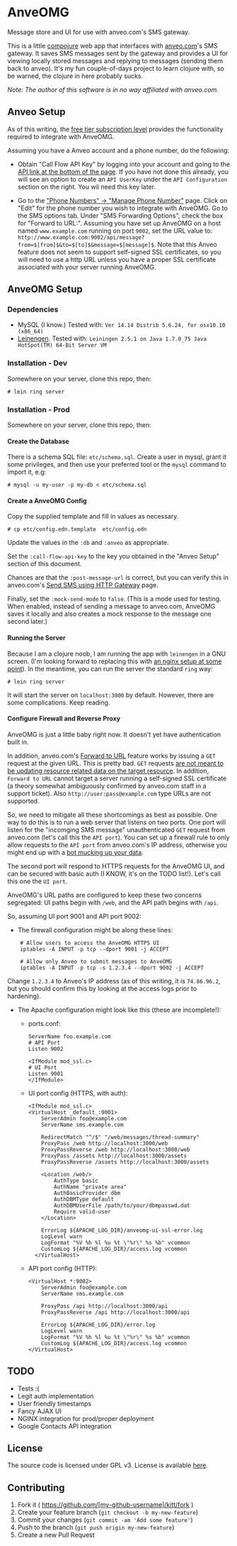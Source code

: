 # AnveOMG

Message store and UI for use with anveo.com's SMS gateway.

This is a little [compojure](https://github.com/weavejester/compojure) web app that interfaces with [anveo.com](http://www.anveo.com)'s SMS gateway.  It saves SMS messages sent by the gateway and provides a UI for viewing locally stored messages and replying to messages (sending them back to anveo).  It's my fun couple-of-days project to learn clojure with, so be warned, the clojure in here probably sucks.

*Note: The author of this software is in no way affiliated with anveo.com.*

## Anveo Setup

As of this writing, the [free tier subscription level](http://www.anveo.com/consumer/service.asp) provides the functionality required to integrate with AnveOMG.

Assuming you have a Anveo account and a phone number, do the following:

- Obtain "Call Flow API Key" by logging into your account and going to the [API link at the bottom of the page](https://www.anveo.com/api.asp).  If you have not done this already, you will see an option to create an `API UserKey` under the `API Configuration` section on the right.  You wil need this key later.

- Go to the ["Phone Numbers" → "Manage Phone Number"](https://www.anveo.com/phonenumbers.asp) page.  Click on "Edit" for the phone number you wish to integrate with AnveOMG.  Go to the SMS options tab.  Under "SMS Forwarding Options", check the box for "Forward to URL:".  Assuming you have set up AnveOMG on a host named `www.example.com` running on port `9002`, set the URL value to: `http://www.example.com:9002/api/message?from=$[from]$&to=$[to]$&message=$[message]$`.  Note that this Anveo feature does not seem to support self-signed SSL certificates, so you will need to use a http URL unless you have a proper SSL certificate associated with your server running AnveOMG.


## AnveOMG Setup

### Dependencies

- MySQL (I know.) Tested with:
  `Ver 14.14 Distrib 5.6.24, for osx10.10 (x86_64)`
- [Leinengen](http://leiningen.org).  Tested with:
  `Leiningen 2.5.1 on Java 1.7.0_75 Java HotSpot(TM) 64-Bit Server VM`

### Installation - Dev

Somewhere on your server, clone this repo, then:

    # lein ring server

### Installation - Prod

Somewhere on your server, clone this repo, then:


#### Create the Database

There is a schema SQL file: `etc/schema.sql`.  Create a user in mysql, grant it some privileges, and then use your preferred tool or the `mysql` command to import it, e.g:

    # mysql -u my-user -p my-db < etc/schema.sql 

#### Create a AnveOMG Config

Copy the supplied template and fill in values as necessary.

    # cp etc/config.edn.template  etc/config.edn
    
Update the values in the `:db` and `:anveo` as appropriate.  

Set the `:call-flow-api-key` to the key you obtained in the "Anveo Setup" section of this document.  

Chances are that the `:post-message-url` is correct, but you can verify this in anveo.com's [Send SMS using HTTP Gateway](http://www.anveo.com/api.asp?code=apihelp_sms_send_http&api_type=) page.

Finally, set the `:mock-send-mode` to `false`.  (This is a mode used for testing.  When enabled, instead of sending a message to anveo.com, AnveOMG saves it locally and also creates a mock response to the message one second later.)

#### Running the Server

Because I am a clojure noob, I am running the app with `leinengen` in a GNU screen.  (I'm looking forward to replacing this with [an nginx setup at some point](https://fitacular.com/blog/clojure/2014/07/14/deploy-clojure-tomcat-nginx/)).  In the meantime, you can run the server the standard `ring` way:

    # lein ring server

It will start the server on `localhost:3000` by default.  However, there are some complications.  Keep reading.

#### Configure Firewall and Reverse Proxy

AnveOMG is just a little baby right now.  It doesn't yet have authentication built in.  

In addition, anveo.com's [Forward to URL](http://www.anveo.com/api.asp?code=apihelp_sms_receive_http&api_type=) feature works by issuing a `GET` request at the given URL.  This is pretty bad.  `GET` requests [are not meant to be updating resource related data on the target resource](http://programmers.stackexchange.com/questions/188860/why-shouldnt-a-get-request-change-data-on-the-server).  In addition, `Forward to URL` cannot target a server running a self-signed SSL certificate (a theory somewhat ambiguously confirmed by anveo.com staff in a support ticket).  Also `http://user:pass@example.com` type URLs are not supported.  

So, we need to mitigate all these shortcomings as best as possible.  One way to do this is to run a web server that listens on two ports.  One port will listen for the "incomging SMS message" unauthenticated `GET` request from anveo.com (let's call this the `API port`). You can set up a firewall rule to only allow requests to the `API port` from anveo.com's IP address, otherwise you might end up with a [bot mucking up your data](http://thedailywtf.com/articles/WellIntentioned-Destruction). 

The second port will respond to HTTPS requests for the AnveOMG UI, and can be secured with basic auth (I KNOW, it's on the TODO list!).  Let's call this one the `UI port`.

AnveOMG's URL paths are configured to keep these two concerns segregated:  UI paths begin with `/web`, and the API path begins with `/api`.

So, assuming UI port 9001 and API port 9002:

- The firewall configuration might be along these lines:

```
    # Allow users to access the AnveOMG HTTPS UI
    iptables -A INPUT -p tcp --dport 9001 -j ACCEPT

    # Allow only Anveo to submit messages to AnveOMG
    iptables -A INPUT -p tcp -s 1.2.3.4 --dport 9002 -j ACCEPT
```

Change `1.2.3.4` to Anveo's IP address (as of this writing, it is `74.86.96.2`, but you should confirm this by looking at the access logs prior to hardening).

- The Apache configuration might look like this (these are incomplete!):
  - ports.conf:
  
    ```
    ServerName foo.example.com
    # API Port
    Listen 9002

    <IfModule mod_ssl.c>
    # UI Port
    Listen 9001
    </IfModule>
    ```
  
  - UI port config (HTTPS, with auth):

    ```
    <IfModule mod_ssl.c>
    <VirtualHost _default_:9001>
        ServerAdmin foo@example.com
        ServerName sms.example.com

        RedirectMatch "^/$" "/web/messages/thread-summary"
        ProxyPass /web http://localhost:3000/web
        ProxyPassReverse /web http://localhost:3000/web
        ProxyPass /assets http://localhost:3000/assets
        ProxyPassReverse /assets http://localhost:3000/assets

        <Location /web/>
            AuthType basic
            AuthName "private area"
            AuthBasicProvider dbm
            AuthDBMType default
            AuthDBMUserFile /path/to/your/dbmpasswd.dat
            Require valid-user
        </Location>

        ErrorLog ${APACHE_LOG_DIR}/anveomg-ui-ssl-error.log
        LogLevel warn
        LogFormat "%V %h %l %u %t \"%r\" %s %b" vcommon
        CustomLog ${APACHE_LOG_DIR}/access.log vcommon 
      </VirtualHost>

    ```

  - API port config (HTTP):

    ```
    <VirtualHost *:9002>
        ServerAdmin foo@example.com
        ServerName sms.example.com

        ProxyPass /api http://localhost:3000/api
        ProxyPassReverse /api http://localhost:3000/api

        ErrorLog ${APACHE_LOG_DIR}/error.log
        LogLevel warn
        LogFormat "%V %h %l %u %t \"%r\" %s %b" vcommon
        CustomLog ${APACHE_LOG_DIR}/access.log vcommon
    </VirtualHost>
    ```

## TODO

- Tests :(
- Legit auth implementation
- User friendly timestamps
- Fancy AJAX UI
- NGINX integration for prod/proper deployment
- Google Contacts API integration

## License

The source code is licensed under GPL v3. License is available [here](https://github.com/twelve17/anveomg/blob/master/LICENSE).

## Contributing

1. Fork it ( https://github.com/[my-github-username]/kitt/fork )
2. Create your feature branch (`git checkout -b my-new-feature`)
3. Commit your changes (`git commit -am 'Add some feature'`)
4. Push to the branch (`git push origin my-new-feature`)
5. Create a new Pull Request
